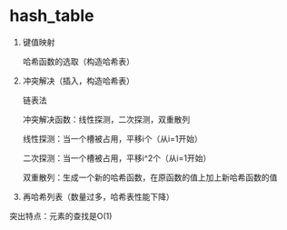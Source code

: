 # hash_table

1. 键值映射

   哈希函数的选取（构造哈希表）

      

2. 冲突解决（插入，构造哈希表）

   链表法

   冲突解决函数：线性探测，二次探测，双重散列

   线性探测：当一个槽被占用，平移i个（从i=1开始）

   二次探测：当一个槽被占用，平移i^2个（从i=1开始）

   双重散列：生成一个新的哈希函数，在原函数的值上加上新哈希函数的值

   

   

3. 再哈希列表（数量过多，哈希表性能下降）

突出特点：元素的查找是O(1)